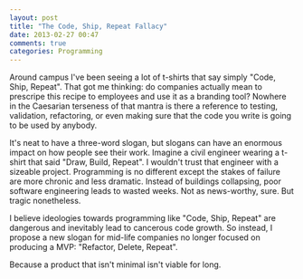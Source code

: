 ```yaml
---
layout: post
title: "The Code, Ship, Repeat Fallacy"
date: 2013-02-27 00:47
comments: true
categories: Programming
---
```

<p>Around campus I've been seeing a lot of t-shirts that say simply
"Code, Ship, Repeat". That got me thinking: do companies actually
mean to prescripe this recipe to employees and use it as a branding tool? 
Nowhere in the Caesarian terseness of that mantra is there a reference to
testing, validation, refactoring, or even making sure that the code you write is
going to be used by anybody. 
<br>
<p>It's neat to have a three-word slogan, but slogans can have an enormous impact on 
how people see their work. Imagine a civil engineer wearing a t-shirt that said
"Draw, Build, Repeat". I wouldn't trust that engineer with a sizeable project. 
Programming is no different except the stakes of failure are more chronic and
less dramatic. Instead of buildings collapsing, poor software engineering leads
to wasted weeks. Not as news-worthy, sure. But tragic nonetheless.
<br>
<p>I believe ideologies towards programming like "Code, Ship, Repeat" are
dangerous and inevitably lead to cancerous code growth. So instead, I propose a
new slogan for mid-life companies no longer focused on producing a MVP:
"Refactor, Delete, Repeat". 
<br>
<p>Because a product that isn't minimal isn't viable for long. 

